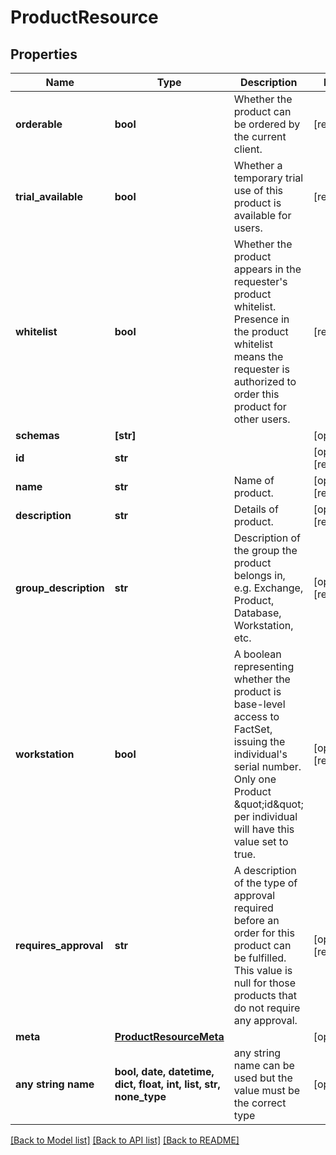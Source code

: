# ProductResource


## Properties
Name | Type | Description | Notes
------------ | ------------- | ------------- | -------------
**orderable** | **bool** | Whether the product can be ordered by the current client. | [readonly] 
**trial_available** | **bool** | Whether a temporary trial use of this product is available for users. | [readonly] 
**whitelist** | **bool** | Whether the product appears in the requester&#39;s product whitelist. Presence in the product whitelist means the requester is authorized to order this product for other users. | [readonly] 
**schemas** | **[str]** |  | [optional] 
**id** | **str** |  | [optional] [readonly] 
**name** | **str** | Name of product. | [optional] [readonly] 
**description** | **str** | Details of product. | [optional] [readonly] 
**group_description** | **str** | Description of the group the product belongs in, e.g. Exchange, Product, Database, Workstation, etc. | [optional] [readonly] 
**workstation** | **bool** | A boolean representing whether the product is base-level access to FactSet, issuing the individual&#39;s serial number. Only one Product \&quot;id\&quot; per individual will have this value set to true. | [optional] [readonly] 
**requires_approval** | **str** | A description of the type of approval required before an order for this product can be fulfilled. This value is null for those products that do not require any approval. | [optional] [readonly] 
**meta** | [**ProductResourceMeta**](ProductResourceMeta.md) |  | [optional] 
**any string name** | **bool, date, datetime, dict, float, int, list, str, none_type** | any string name can be used but the value must be the correct type | [optional]

[[Back to Model list]](../README.md#documentation-for-models) [[Back to API list]](../README.md#documentation-for-api-endpoints) [[Back to README]](../README.md)


